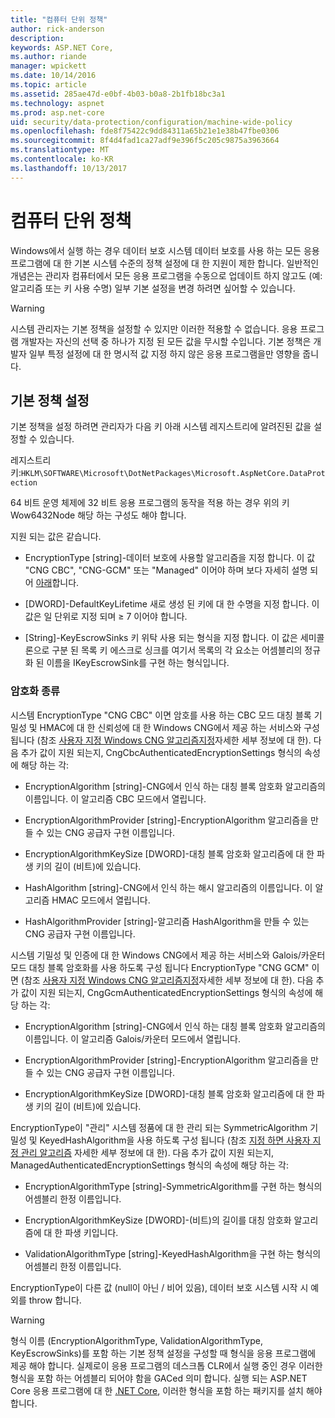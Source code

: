 ```yaml
---
title: "컴퓨터 단위 정책"
author: rick-anderson
description: 
keywords: ASP.NET Core,
ms.author: riande
manager: wpickett
ms.date: 10/14/2016
ms.topic: article
ms.assetid: 285ae47d-e0bf-4b03-b0a8-2b1fb18bc3a1
ms.technology: aspnet
ms.prod: asp.net-core
uid: security/data-protection/configuration/machine-wide-policy
ms.openlocfilehash: fde8f75422c9dd84311a65b21e1e38b47fbe0306
ms.sourcegitcommit: 8f4d4fad1ca27adf9e396f5c205c9875a3963664
ms.translationtype: MT
ms.contentlocale: ko-KR
ms.lasthandoff: 10/13/2017
---
```

# <a name="machine-wide-policy"></a>컴퓨터 단위 정책

<a name="data-protection-configuration-machinewidepolicy"></a>

Windows에서 실행 하는 경우 데이터 보호 시스템 데이터 보호를 사용 하는 모든 응용 프로그램에 대 한 기본 시스템 수준의 정책 설정에 대 한 지원이 제한 합니다. 일반적인 개념은는 관리자 컴퓨터에서 모든 응용 프로그램을 수동으로 업데이트 하지 않고도 (예: 알고리즘 또는 키 사용 수명) 일부 기본 설정을 변경 하려면 싶어할 수 있습니다.

>[!WARNING]
> 시스템 관리자는 기본 정책을 설정할 수 있지만 이러한 적용할 수 없습니다. 응용 프로그램 개발자는 자신의 선택 중 하나가 지정 된 모든 값을 무시할 수입니다. 기본 정책은 개발자 일부 특정 설정에 대 한 명시적 값 지정 하지 않은 응용 프로그램을만 영향을 줍니다.

## <a name="setting-default-policy"></a>기본 정책 설정

기본 정책을 설정 하려면 관리자가 다음 키 아래 시스템 레지스트리에 알려진된 값을 설정할 수 있습니다.

레지스트리 키:`HKLM\SOFTWARE\Microsoft\DotNetPackages\Microsoft.AspNetCore.DataProtection`

64 비트 운영 체제에 32 비트 응용 프로그램의 동작을 적용 하는 경우 위의 키 Wow6432Node 해당 하는 구성도 해야 합니다.

지원 되는 값은 같습니다.

* EncryptionType [string]-데이터 보호에 사용할 알고리즘을 지정 합니다. 이 값 "CNG CBC", "CNG-GCM" 또는 "Managed" 이어야 하며 보다 자세히 설명 되어 [아래](#data-protection-encryption-types)합니다.

* [DWORD]-DefaultKeyLifetime 새로 생성 된 키에 대 한 수명을 지정 합니다. 이 값은 일 단위로 지정 되며 ≥ 7 이어야 합니다.

* [String]-KeyEscrowSinks 키 위탁 사용 되는 형식을 지정 합니다. 이 값은 세미콜론으로 구분 된 목록 키 에스크로 싱크를 여기서 목록의 각 요소는 어셈블리의 정규화 된 이름을 IKeyEscrowSink를 구현 하는 형식입니다.

<a name="data-protection-encryption-types"></a>

### <a name="encryption-types"></a>암호화 종류

시스템 EncryptionType "CNG CBC" 이면 암호를 사용 하는 CBC 모드 대칭 블록 기밀성 및 HMAC에 대 한 신뢰성에 대 한 Windows CNG에서 제공 하는 서비스와 구성 됩니다 (참조 [사용자 지정 Windows CNG 알고리즘지정](overview.md#data-protection-changing-algorithms-cng)자세한 세부 정보에 대 한). 다음 추가 값이 지원 되는지, CngCbcAuthenticatedEncryptionSettings 형식의 속성에 해당 하는 각:

* EncryptionAlgorithm [string]-CNG에서 인식 하는 대칭 블록 암호화 알고리즘의 이름입니다. 이 알고리즘 CBC 모드에서 열립니다.

* EncryptionAlgorithmProvider [string]-EncryptionAlgorithm 알고리즘을 만들 수 있는 CNG 공급자 구현 이름입니다.

* EncryptionAlgorithmKeySize [DWORD]-대칭 블록 암호화 알고리즘에 대 한 파생 키의 길이 (비트)에 있습니다.

* HashAlgorithm [string]-CNG에서 인식 하는 해시 알고리즘의 이름입니다. 이 알고리즘 HMAC 모드에서 열립니다.

* HashAlgorithmProvider [string]-알고리즘 HashAlgorithm을 만들 수 있는 CNG 공급자 구현 이름입니다.

시스템 기밀성 및 인증에 대 한 Windows CNG에서 제공 하는 서비스와 Galois/카운터 모드 대칭 블록 암호화를 사용 하도록 구성 됩니다 EncryptionType "CNG GCM" 이면 (참조 [사용자 지정 Windows CNG 알고리즘지정](overview.md#data-protection-changing-algorithms-cng)자세한 세부 정보에 대 한). 다음 추가 값이 지원 되는지, CngGcmAuthenticatedEncryptionSettings 형식의 속성에 해당 하는 각:

* EncryptionAlgorithm [string]-CNG에서 인식 하는 대칭 블록 암호화 알고리즘의 이름입니다. 이 알고리즘 Galois/카운터 모드에서 열립니다.

* EncryptionAlgorithmProvider [string]-EncryptionAlgorithm 알고리즘을 만들 수 있는 CNG 공급자 구현 이름입니다.

* EncryptionAlgorithmKeySize [DWORD]-대칭 블록 암호화 알고리즘에 대 한 파생 키의 길이 (비트)에 있습니다.

EncryptionType이 "관리" 시스템 정품에 대 한 관리 되는 SymmetricAlgorithm 기밀성 및 KeyedHashAlgorithm을 사용 하도록 구성 됩니다 (참조 [지정 하면 사용자 지정 관리 알고리즘](overview.md#data-protection-changing-algorithms-custom-managed) 자세한 세부 정보에 대 한). 다음 추가 값이 지원 되는지, ManagedAuthenticatedEncryptionSettings 형식의 속성에 해당 하는 각:

* EncryptionAlgorithmType [string]-SymmetricAlgorithm를 구현 하는 형식의 어셈블리 한정 이름입니다.

* EncryptionAlgorithmKeySize [DWORD]-(비트)의 길이를 대칭 암호화 알고리즘에 대 한 파생 키입니다.

* ValidationAlgorithmType [string]-KeyedHashAlgorithm을 구현 하는 형식의 어셈블리 한정 이름입니다.

EncryptionType이 다른 값 (null이 아닌 / 비어 있음), 데이터 보호 시스템 시작 시 예외를 throw 합니다.

>[!WARNING]
> 형식 이름 (EncryptionAlgorithmType, ValidationAlgorithmType, KeyEscrowSinks)를 포함 하는 기본 정책 설정을 구성할 때 형식을 응용 프로그램에 제공 해야 합니다. 실제로이 응용 프로그램의 데스크톱 CLR에서 실행 중인 경우 이러한 형식을 포함 하는 어셈블리 되어야 함을 GACed 의미 합니다. 실행 되는 ASP.NET Core 응용 프로그램에 대 한 [.NET Core](https://www.microsoft.com/net/core), 이러한 형식을 포함 하는 패키지를 설치 해야 합니다.
